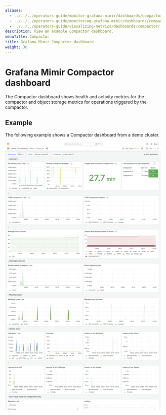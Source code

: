 ```yaml
---
aliases:
  - ../../../operators-guide/monitor-grafana-mimir/dashboards/compactor/
  - ../../../operators-guide/monitoring-grafana-mimir/dashboards/compactor/
  - ../../../operators-guide/visualizing-metrics/dashboards/compactor/
description: View an example Compactor dashboard.
menuTitle: Compactor
title: Grafana Mimir Compactor dashboard
weight: 30
---
```


# Grafana Mimir Compactor dashboard

The Compactor dashboard shows health and activity metrics for the compactor and object storage metrics for operations triggered by the compactor.

## Example

The following example shows a Compactor dashboard from a demo cluster.

![Grafana Mimir compactor dashboard](mimir-compactor.png)
